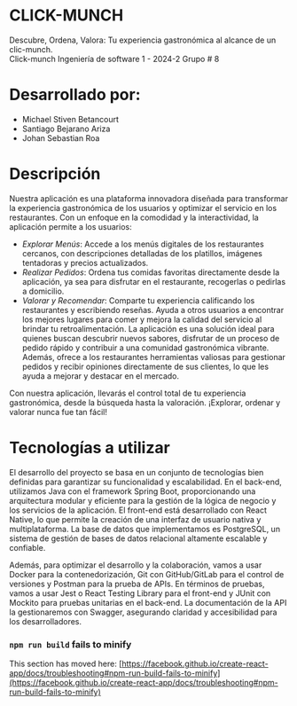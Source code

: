 # CLICK-MUNCH

Descubre, Ordena, Valora: Tu experiencia gastronómica al alcance de un clic-munch.                                                 
Click-munch Ingeniería de software 1 - 2024-2 Grupo # 8

# Desarrollado por:

- Michael Stiven Betancourt
- Santiago Bejarano Ariza
- Johan Sebastian Roa

# Descripción 

Nuestra aplicación es una plataforma innovadora diseñada para transformar la experiencia gastronómica de los usuarios y optimizar el servicio en los restaurantes. Con un enfoque en la comodidad y la interactividad, la aplicación permite a los usuarios:

- *Explorar Menús*: Accede a los menús digitales de los restaurantes  cercanos, con descripciones detalladas de los platillos, imágenes tentadoras y precios actualizados.
- *Realizar Pedidos*: Ordena tus comidas favoritas directamente desde la aplicación, ya sea para disfrutar en el restaurante, recogerlas o pedirlas a domicilio.
- *Valorar y Recomendar*: Comparte tu experiencia calificando los restaurantes y escribiendo reseñas. Ayuda a otros usuarios a encontrar los mejores lugares para comer y mejora la calidad del servicio al brindar tu retroalimentación.
La aplicación es una solución ideal para quienes buscan descubrir nuevos sabores, disfrutar de un proceso de pedido rápido y contribuir a una comunidad gastronómica vibrante. Además, ofrece a los restaurantes herramientas valiosas para gestionar pedidos y recibir opiniones directamente de sus clientes, lo que les ayuda a mejorar y destacar en el mercado.

Con nuestra aplicación, llevarás el control total de tu experiencia gastronómica, desde la búsqueda hasta la valoración. ¡Explorar, ordenar y valorar nunca fue tan fácil!

# Tecnologías a utilizar

El desarrollo del proyecto se basa en un conjunto de tecnologías bien definidas para garantizar su funcionalidad y escalabilidad. En el back-end, utilizamos Java con el framework Spring Boot, proporcionando una arquitectura modular y eficiente para la gestión de la lógica de negocio y los servicios de la aplicación. El front-end está desarrollado con React Native, lo que permite la creación de una interfaz de usuario nativa y multiplataforma. La base de datos que implementamos es PostgreSQL, un sistema de gestión de bases de datos relacional altamente escalable y confiable.

Además, para optimizar el desarrollo y la colaboración, vamos a usar Docker para la contenedorización, Git con GitHub/GitLab para el control de versiones y Postman para la prueba de APIs. En términos de pruebas, vamos a usar Jest o React Testing Library para el front-end y JUnit con Mockito para pruebas unitarias en el back-end. La documentación de la API la gestionaremos con Swagger, asegurando claridad y accesibilidad para los desarrolladores.



### `npm run build` fails to minify

This section has moved here: [https://facebook.github.io/create-react-app/docs/troubleshooting#npm-run-build-fails-to-minify](https://facebook.github.io/create-react-app/docs/troubleshooting#npm-run-build-fails-to-minify)
